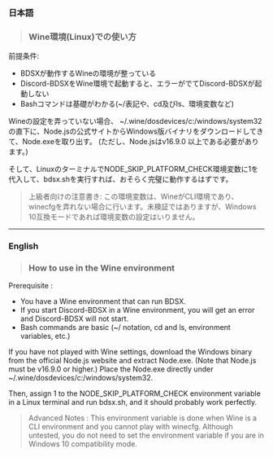 ### 日本語
> ### Wine環境(Linux)での使い方

前提条件:
- BDSXが動作するWineの環境が整っている
- Discord-BDSXをWine環境で起動すると、エラーがでてDiscord-BDSXが起動しない
- Bashコマンドは基礎がわかる(~/表記や、cd及びls、環境変数など)

Wineの設定を弄っていない場合、 ~/.wine/dosdevices/c:/windows/system32 の直下に、Node.jsの公式サイトからWindows版バイナリをダウンロードしてきて、Node.exeを取り出す。
(ただし、Node.jsはv16.9.0 以上である必要があります。)

そして、LinuxのターミナルでNODE_SKIP_PLATFORM_CHECK環境変数に1を代入して、bdsx.shを実行すれば、おそらく完璧に動作するはずです。
> 上級者向けの注意書き:
この環境変数は、WineがCLI環境であり、winecfgを弄れない場合に行います。未検証ではありますが、Windows 10互換モードであれば環境変数の設定はいりません。
---
### English
> ### How to use in the Wine environment

Prerequisite :
- You have a Wine environment that can run BDSX.
- If you start Discord-BDSX in a Wine environment, you will get an error and Discord-BDSX will not start.
- Bash commands are basic (~/ notation, cd and ls, environment variables, etc.)

If you have not played with Wine settings, download the Windows binary from the official Node.js website and extract Node.exe. (Note that Node.js must be v16.9.0 or higher.)
Place the Node.exe directly under ~/.wine/dosdevices/c:/windows/system32.

Then, assign 1 to the NODE_SKIP_PLATFORM_CHECK environment variable in a Linux terminal and run bdsx.sh, and it should probably work perfectly.
> Advanced Notes :
This environment variable is done when Wine is a CLI environment and you cannot play with winecfg. Although untested, you do not need to set the environment variable if you are in Windows 10 compatibility mode.

